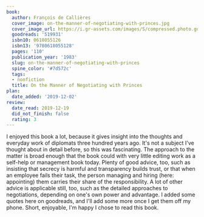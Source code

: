 ```yaml
---
book:
  author: François de Callières
  cover_image: on-the-manner-of-negotiating-with-princes.jpg
  cover_image_url: https://i.gr-assets.com/images/S/compressed.photo.goodreads.com/books/1175484205l/519931.jpg
  goodreads: '519931'
  isbn10: 0618055126
  isbn13: '9780618055128'
  pages: '110'
  publication_year: '1983'
  slug: on-the-manner-of-negotiating-with-princes
  spine_color: '#7d572c'
  tags:
  - nonfiction
  title: On the Manner of Negotiating with Princes
plan:
  date_added: '2019-12-02'
review:
  date_read: 2019-12-19
  did_not_finish: false
  rating: 3
---
```


I enjoyed this book a lot, because it gives insight into the thoughts and everyday work of diplomats three hundred years ago. It's not a subject I've thought about in detail before, so this was fascinating. The approach to the matter is broad enough that the book could with very little editing work as a self-help or management book today. Plenty of good advice, too, such as insisting that secrecy is harmful and transparency builds trust, or that when an employee fails their task, the person managing and hiring (here: appointing) them carries their share of the responsibility. A lot of other advice is applicable still, too, such as the detailed approaches to negotiations, depending on one's own power and advantage. I added some quotes here on goodreads, and I'll add some more once I get them off my phone. Short, enjoyable, I'm happy I chose to read this book.

